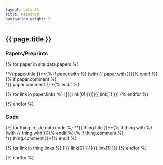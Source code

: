 ```yaml
---
layout: default
title: Research
navigation_weight: 2
---
```


## {{ page.title }}

### Papers/Preprints

{% for paper in site.data.papers %}
<div class="papers">
**{{ paper.title }}**{% if paper.with %} (with {{ paper.with }}){% endif %}{% if paper.comment %}<br/> *{{ paper.comment }}.*{% endif %}

{% for link in paper.links %} [\[{{ link[0] }}\]]({{ link[1] }}) {% endfor %}
</div>
{% endfor %}

### Code

<div class="papers">
{% for thing in site.data.code %}
**{{ thing.title }}**{% if thing.with %} (with {{ thing.with }}){% endif %}{% if thing.comment %}<br/> *{{ thing.comment }}*{% endif %}

{% for link in thing.links %} [\[{{ link[0] }}\]]({{ link[1] }}) {% endfor %}
</div>
{% endfor %}
